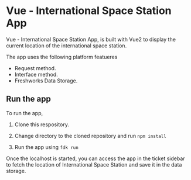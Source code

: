 # Vue - International Space Station App

Vue - International Space Station App, is built with Vue2 to display the current location of the international space station.

The app uses the following platform featueres
* Request method.
* Interface method.
* Freshworks Data Storage.

## Run the app 

To run the app, 

1. Clone this respository. 

2. Change directory to the cloned repository and run `npm install`

3. Run the app using `fdk run` 

Once the localhost is started, you can access the app in the ticket sidebar to fetch the location of International Space Station and save it in the data storage. 
